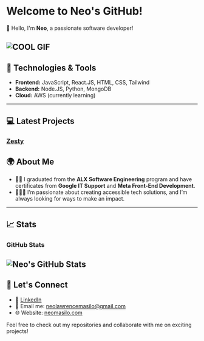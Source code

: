 # Welcome to Neo's GitHub!

👋 Hello, I'm **Neo**, a passionate software developer!

![COOL GIF](https://i.giphy.com/media/v1.Y2lkPTc5MGI3NjExczRneGhwcjZrOGlzN2h2czgzcXFpNmdwM3g0NzlmbDR0NWc4aXc5cCZlcD12MV9pbnRlcm5hbF9naWZfYnlfaWQmY3Q9Zw/13HgwGsXF0aiGY/giphy.gif)
---

## 🔧 Technologies & Tools

- **Frontend:** JavaScript, React.JS, HTML, CSS, Tailwind
- **Backend:** Node.JS, Python, MongoDB
- **Cloud:** AWS (currently learning)
---

## 💻 Latest Projects

### [Zesty](https://thankful-smoke-06ca0c70f-preview.eastus2.4.azurestaticapps.net/)

## 🌍 About Me

- 👨‍💻 I graduated from the **ALX Software Engineering** program and have certificates from **Google IT Support** and **Meta Front-End Development**.
- 🧑‍🤝‍🧑 I’m passionate about creating accessible tech solutions, and I’m always looking for ways to make an impact.
---

## 📈 Stats

### GitHub Stats

![Neo's GitHub Stats](https://github-readme-stats.vercel.app/api?username=lawrencemasilo&show_icons=true&hide_title=true&count_private=true&hide=prs)
---

## 🚀 Let's Connect

- 💼 [LinkedIn](https://www.linkedin.com/in/neomasilo)
- 📧 Email me: neolawrencemasilo@gmail.com
- 🌐 Website: [neomasilo.com](https://black-glacier-0014b671e-preview.westus2.4.azurestaticapps.net/)

Feel free to check out my repositories and collaborate with me on exciting projects!
